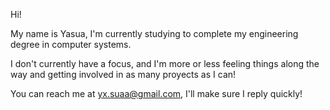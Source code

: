 Hi!

My name is Yasua, I'm currently studying to complete my engineering degree in computer systems.

I don't currently have a focus, and I'm more or less feeling things along the way and getting involved in as many proyects as I can!

You can reach me at yx.suaa@gmail.com, I'll make sure I reply quickly!

